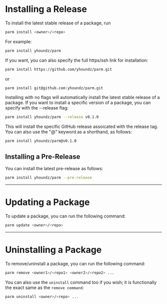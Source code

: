 # Installing a Release
To install the latest stable release of a package, run
```sh
parm install <owner>/<repo>
```

For example:
```sh
parm install yhoundz/parm
```

If you want, you can also specify the full https/ssh link for installation:
```sh
parm install https://github.com/yhoundz/parm.git
```
or
```sh
parm install git@github.com:yhoundz/parm.git
```

Installing with no flags will automatically install the latest stable release of a package.
If you want to install a specific version of a package, you can specify with the --release flag:
```sh
parm install yhoundz/parm --release v0.1.0
```

This will install the specific GitHub release assoicated with the release tag.
You can also use the "@" keyword as a shorthand, as follows:
```sh
parm install yhoundz/parm@v0.1.0
```

## Installing a Pre-Release

You can install the latest pre-release as follows:
```sh
parm install yhoundz/parm --pre-release
```

--- 

# Updating a Package

To update a package, you can run the following command:
```sh
parm update <owner>/<repo>
```

---

# Uninstalling a Package

To remove/uninstall a package, you can run the following command:
```sh
parm remove <owner1>/<repo1> <owner2>/<repo2> ...
```

You can also use the `uninstall` command too if you wish; it is functionally the exact same as the `remove command`:
```sh
parm uninstall <owner>/<repo> ...
```
